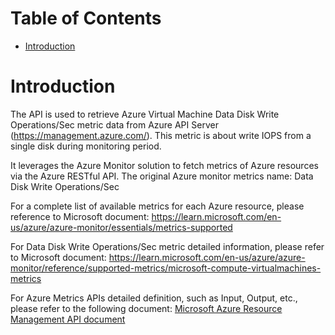 # Table of Contents
- [Introduction](#introduction)


# Introduction <a name="introduction"></a>
The API is used to retrieve Azure Virtual Machine Data Disk Write Operations/Sec metric data from Azure API Server (https://management.azure.com/). This metric is about write IOPS from a single disk during monitoring period.



It leverages the Azure Monitor solution to fetch metrics of Azure resources via the Azure RESTful API. The original Azure monitor metrics name: Data Disk Write Operations/Sec



For a complete list of available metrics for each Azure resource, please reference to Microsoft document: https://learn.microsoft.com/en-us/azure/azure-monitor/essentials/metrics-supported 

For Data Disk Write Operations/Sec metric detailed information, please refer to Microsoft document: https://learn.microsoft.com/en-us/azure/azure-monitor/reference/supported-metrics/microsoft-compute-virtualmachines-metrics

For Azure Metrics APIs detailed definition, such as Input, Output, etc., please refer to the following document:
[Microsoft Azure Resource Management API document](https://learn.microsoft.com/en-us/rest/api/monitor/metrics/list?view=rest-monitor-2023-10-01&tabs=HTTP)

